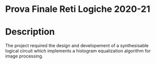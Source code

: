 # Prova Finale Reti Logiche 2020-21
# Description
The project required the design and developement of a synthesisable logical circuit which implements a histogram equalization algorithm for image processing.
